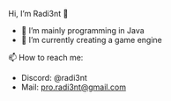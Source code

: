 Hi, I’m Radi3nt 👋

- 👀 I’m mainly programming in Java
- 🌱 I’m currently creating a game engine

📫 How to reach me:  
  - Discord: @radi3nt  
  - Mail: pro.radi3nt@gmail.com  
